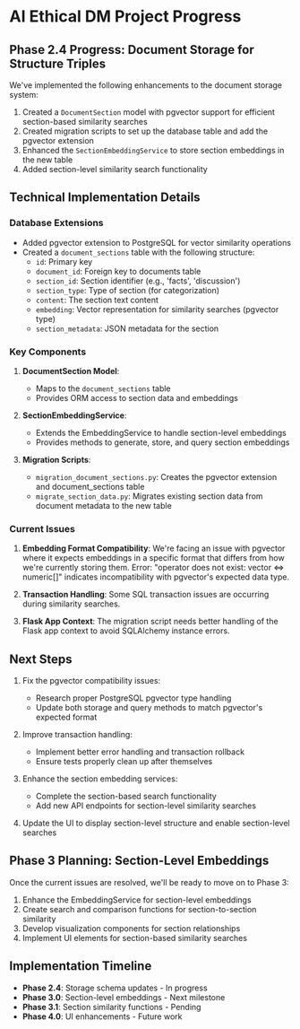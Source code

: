 # AI Ethical DM Project Progress

## Phase 2.4 Progress: Document Storage for Structure Triples

We've implemented the following enhancements to the document storage system:

1. Created a `DocumentSection` model with pgvector support for efficient section-based similarity searches
2. Created migration scripts to set up the database table and add the pgvector extension
3. Enhanced the `SectionEmbeddingService` to store section embeddings in the new table
4. Added section-level similarity search functionality

## Technical Implementation Details

### Database Extensions

- Added pgvector extension to PostgreSQL for vector similarity operations
- Created a `document_sections` table with the following structure:
  - `id`: Primary key
  - `document_id`: Foreign key to documents table
  - `section_id`: Section identifier (e.g., 'facts', 'discussion')
  - `section_type`: Type of section (for categorization)
  - `content`: The section text content
  - `embedding`: Vector representation for similarity searches (pgvector type)
  - `section_metadata`: JSON metadata for the section

### Key Components

1. **DocumentSection Model**: 
   - Maps to the `document_sections` table
   - Provides ORM access to section data and embeddings

2. **SectionEmbeddingService**: 
   - Extends the EmbeddingService to handle section-level embeddings
   - Provides methods to generate, store, and query section embeddings

3. **Migration Scripts**:
   - `migration_document_sections.py`: Creates the pgvector extension and document_sections table
   - `migrate_section_data.py`: Migrates existing section data from document metadata to the new table

### Current Issues

1. **Embedding Format Compatibility**: We're facing an issue with pgvector where it expects embeddings in a specific format that differs from how we're currently storing them.
   Error: "operator does not exist: vector <=> numeric[]" indicates incompatibility with pgvector's expected data type.

2. **Transaction Handling**: Some SQL transaction issues are occurring during similarity searches.

3. **Flask App Context**: The migration script needs better handling of the Flask app context to avoid SQLAlchemy instance errors.

## Next Steps

1. Fix the pgvector compatibility issues:
   - Research proper PostgreSQL pgvector type handling
   - Update both storage and query methods to match pgvector's expected format

2. Improve transaction handling:
   - Implement better error handling and transaction rollback
   - Ensure tests properly clean up after themselves

3. Enhance the section embedding services:
   - Complete the section-based search functionality
   - Add new API endpoints for section-level similarity searches

4. Update the UI to display section-level structure and enable section-level searches

## Phase 3 Planning: Section-Level Embeddings

Once the current issues are resolved, we'll be ready to move on to Phase 3:

1. Enhance the EmbeddingService for section-level embeddings
2. Create search and comparison functions for section-to-section similarity
3. Develop visualization components for section relationships
4. Implement UI elements for section-based similarity searches

## Implementation Timeline

- **Phase 2.4**: Storage schema updates - In progress
- **Phase 3.0**: Section-level embeddings - Next milestone
- **Phase 3.1**: Section similarity functions - Pending
- **Phase 4.0**: UI enhancements - Future work
